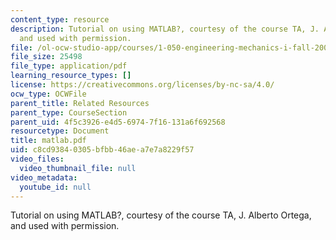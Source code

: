 ```yaml
---
content_type: resource
description: Tutorial on using MATLAB?, courtesy of the course TA, J. Alberto Ortega,
  and used with permission.
file: /ol-ocw-studio-app/courses/1-050-engineering-mechanics-i-fall-2007/c8cd93840305bfbb46aea7e7a8229f57_matlab.pdf
file_size: 25498
file_type: application/pdf
learning_resource_types: []
license: https://creativecommons.org/licenses/by-nc-sa/4.0/
ocw_type: OCWFile
parent_title: Related Resources
parent_type: CourseSection
parent_uid: 4f5c3926-e4d5-6974-7f16-131a6f692568
resourcetype: Document
title: matlab.pdf
uid: c8cd9384-0305-bfbb-46ae-a7e7a8229f57
video_files:
  video_thumbnail_file: null
video_metadata:
  youtube_id: null
---
```

Tutorial on using MATLAB?, courtesy of the course TA, J. Alberto Ortega, and used with permission.
